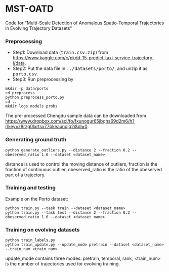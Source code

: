 # MST-OATD
Code for "Multi-Scale Detection of Anomalous Spatio-Temporal Trajectories in Evolving Trajectory Datasets"
### Preprocessing
- Step1: Download data (<tt>train.csv.zip</tt>) from https://www.kaggle.com/c/pkdd-15-predict-taxi-service-trajectory-i/data.
- Step2: Put the data file in <tt>../datasets/porto/</tt>, and unzip it as <tt>porto.csv</tt>.
- Step3: Run preprocessing by
```
mkdir -p data/porto
cd preprocess
python preprocess_porto.py
cd ..
mkdir logs models probs
```
The pre-processed Chengdu sample data can be downloaded from https://www.dropbox.com/scl/fo/fxunogur65jbqhs69d2m6/h?rlkey=z8rzg0lxrtsx77bkeaunojq2i&dl=0.

### Generating ground truth

```
python generate_outliers.py --distance 2 --fraction 0.2 --obeserved_ratio 1.0 --dataset <dataset_name>
```
distance is used to control the moving distance of outliers, fraction is the fraction of continuous outlier, obeserved_ratio is the ratio of the obeserved part of a trajectory.
### Training and testing
Example on the Porto dataset:
```
python train.py --task train --dataset <dataset_name>
python train.py --task test --distance 2 --fraction 0.2 --obeserved_ratio 1.0 --dataset <dataset_name>
```
### Training on evolving datasets
```
python train_labels.py
python train_update.py --update_mode pretrain --dataset <dataset_name> --train_num <train_num>
```
update_mode contains three modes: pretrain, temporal, rank, <train_num> is the number of trajectories used for evolving training.
